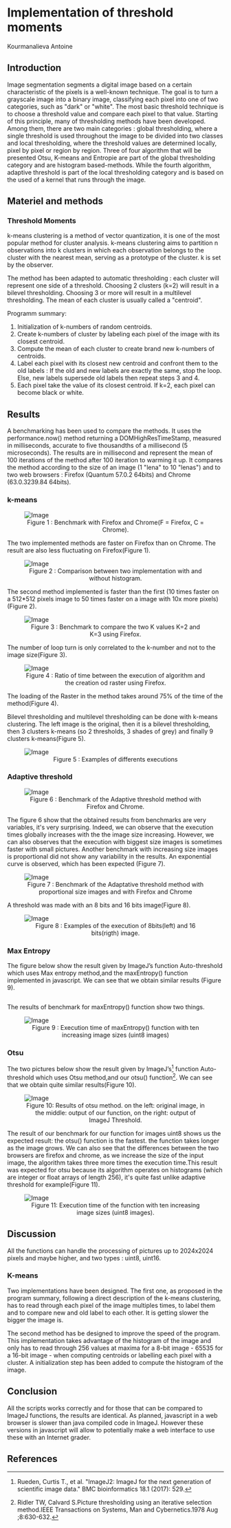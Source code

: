 # Implementation of threshold moments

Kourmanalieva Antoine 

## Introduction 

Image segmentation segments a digital image based on a certain characteristic of the pixels is a well-known technique. The goal is to turn a grayscale image into a binary image, classifying each pixel into one of two categories, such as "dark" or "white". The most basic threshold technique is to choose a threshold value and compare each pixel to that value. Starting of this principle, many of thresholding methods have been developed. Among them, there are two main categories :  global thresholding, where a single threshold is used throughout the image to be divided into two classes and local thresholding, where the threshold values are determined locally, pixel by pixel or region by region. Three of four algorithm that will be presented Otsu, K-means and Entropie are part of the global thresholding category and are histogram based-methods. While the fourth algorithm, adaptive threshold is part of the local thresholding category and is based on the used of a kernel that runs through the image.

## Materiel and methods

### Threshold Moments

k-means clustering is a method of vector quantization, it is one of the most popular method for cluster analysis. k-means clustering aims to partition n observations into k clusters in which each observation belongs to the cluster with the nearest mean, serving as a prototype of the cluster. k is set by the observer. 

The method has been adapted to automatic thresholding : each cluster will represent one side of a threshold. Choosing 2 clusters (k=2) will result in a bilevel thresholding. Choosing 3 or more will result in a multilevel thresholding. The mean of each cluster is usually called a "centroid".

Programm summary:

1. Initialization of k-numbers of random centroids.
2. Create k-numbers of cluster by labeling each pixel of the image with its closest centroid.
3. Compute the mean of each cluster to create brand new k-numbers of centroids.
4. Label each pixel with its closest new centroid and confront them to the old labels :
    If the old and new labels are exactly the same, stop the loop.
    Else, new labels supersede old labels then repeat steps 3 and 4.
5. Each pixel take the value of its closest centroid. If k=2, each pixel can become black or white.


 
 ## Results
 
A benchmarking has been used to compare the methods. It uses the performance.now() method returning a DOMHighResTimeStamp, measured in milliseconds, accurate to five thousandths of a millisecond (5 microseconds). 
The results are in millisecond and represent the mean of 100 iterations of the method after 100 iteration to warming it up. It compares the method according to the size of an image (1 "lena" to 10 "lenas") and to two web browsers : Firefox (Quantum 57.0.2 64bits) and Chrome (63.0.3239.84 64bits).

### k-means

<figure>
    <img src="(https://github.com/rmy17/bioinf-struct/blob/master/projectThreshold/images/KmeansImage1.png)" alt="Image" />
    <center><figcaption>Figure 1 : Benchmark with Firefox and Chrome(F = Firefox, C = Chrome).</figcaption></center>
</figure>

 The two implemented methods are faster on Firefox than on Chrome. The result are also less fluctuating on Firefox(Figure 1). 

<figure>
    <img src="(https://github.com/rmy17/bioinf-struct/blob/master/projectThreshold/images/KmeansImage2.png)" alt="Image" />
    <center><figcaption>Figure 2 : Comparison between two implementation with and without histogram.</figcaption></center>
</figure>

The second method implemented is faster than the first (10 times faster on a 512*512 pixels image to 50 times faster on a image with 10x more pixels)(Figure 2). 


<figure>
    <img src="(https://github.com/rmy17/bioinf-struct/blob/master/projectThreshold/images/KmeansImage3.png)" alt="Image" />
    <center><figcaption>Figure 3 : Benchmark to compare the two K values K=2 and K=3 using Firefox.</figcaption></center>
</figure>

The number of loop turn is only correlated to the k-number and not to the image size(Figure 3). 


<figure>
    <img src="(https://github.com/rmy17/bioinf-struct/blob/master/projectThreshold/images/KmeansImage4.png)" alt="Image" />
    <center><figcaption>Figure 4 : Ratio of time between the execution of algorithm and the creation od raster using Firefox.</figcaption></center>
</figure>

The loading of the Raster in the method takes around 75% of the time of the method(Figure 4).

Bilevel thresholding and multilevel thresholding can be done with k-means clustering. The left image is the original, then it is a bilevel thresholding, then 3 clusters k-means (so 2 thresholds, 3 shades of grey) and finally 9 clusters k-means(Figure 5). 

<figure>
    <img src="(https://github.com/rmy17/bioinf-struct/blob/master/projectThreshold/images/ExempleKmeans.png)" alt="Image" />
    <center><figcaption>Figure 5 : Examples of differents executions</figcaption></center>
</figure>

### Adaptive threshold

<figure>
    <img src="(https://github.com/rmy17/bioinf-struct/blob/master/projectThreshold/images/benchImgJuju.png)" alt="Image" />
    <center><figcaption>Figure 6 : Benchmark of the Adaptive threshold method with Firefox and Chrome.</figcaption></center>
</figure>

The figure 6 show that the obtained results from benchmarks are very variables, it's very surprising. Indeed, we can observe that the execution times globally increases with the the image size increasing. However, we can also observes that the execution with biggest size images is sometimes faster with small pictures. Another benchmark with increasing size images is proportional did not show any variability in the results. An exponential curve is observed, which has been expected (Figure 7).

<figure>
    <img src="(https://github.com/rmy17/bioinf-struct/blob/master/projectThreshold/images/benchAdapMe.png)" alt="Image" />
    <center><figcaption>Figure 7 : Benchmark of the Adaptative threshold method with proportional size images and with Firefox and Chrome</figcaption></center>
</figure>

A threshold was made with an 8 bits and 16 bits image(Figure 8).

<figure>
    <img src="(https://github.com/rmy17/bioinf-struct/blob/master/projectThreshold/images/Adaptive.png)" alt="Image" />
    <center><figcaption>Figure 8 : Examples of the execution of 8bits(left) and 16 bits(rigth) image.</figcaption></center>
</figure>

### Max Entropy

The figure below show the result given by ImageJ’s function Auto-threshold which uses Max entropy method,and the maxEntropy() function implemented in javascript. We can see that we obtain similar results (Figure 9).

![]()

The results of benchmark for maxEntropy() function show two things. 

<figure>
    <img src="(https://github.com/rmy17/bioinf-struct/blob/master/projectThreshold/images/BenchAlexis.png)" alt="Image" />
    <center><figcaption>Figure 9 : Execution time of maxEntropy() function with ten increasing image sizes (uint8 images)</figcaption></center>
</figure>

### Otsu

The two pictures below show the result given by ImageJ’s[^RUE2017] function Auto-threshold which uses Otsu method,and our otsu() function[^RID1978]. We can see that we obtain quite similar results(Figure 10).


<figure>
    <img src="(https://github.com/rmy17/bioinf-struct/blob/master/projectThreshold/images/blobsmercia.png)" alt="Image" />
    <center><figcaption>Figure 10: Results of otsu method. on the left: original image, in the middle: output of our function, on the right: output of ImageJ Threshold.</figcaption></center>
</figure>

The result of our benchmark for our function for images uint8 shows us the expected result: the otsu() function is the fastest. the function takes longer as the image grows. We can also see that the differences between the two browsers are firefox and chrome, as we increase the size of the input image, the algorithm takes three more times the execution time.This result was expected for otsu because its algorithm  operates on histograms (which are integer or float arrays of length 256), it's quite fast unlike adaptive threshold for example(Figure 11).


<figure>
    <img src="(https://github.com/rmy17/bioinf-struct/blob/master/projectThreshold/images/BenchOtsuJuju.png)" alt="Image" />
    <center><figcaption>Figure 11: Execution time of the function with ten increasing image sizes (uint8 images).</figcaption></center>
</figure>

## Discussion

All the functions can handle the processing of pictures up to 2024x2024 pixels and maybe higher, and two types : uint8, uint16.

### K-means

Two implementations have been designed. The first one, as proposed in the program summary, following a direct description of the k-means clustering, has to read through each pixel of the image multiples times, to label them and to compare new and old label to each other. It is getting slower the bigger the image is.

The second method has be designed to improve the speed of the program. This implementation takes advantage of the histogram of the image and only has to read through 256 values at maxima for a 8-bit image - 65535 for a 16-bit image - when computing centroids or labelling each pixel with a cluster. A initialization step has been added to compute the histogram of the image.

## Conclusion

All the scripts works correctly and for those that can be compared to ImageJ functions, the results are identical. As planned, javascript in a web browser is slower than java compiled code in ImageJ. However these versions in javascript will allow to potentially make a web interface to use these with an Internet grader.

## References

[^BRA2007]: Bradley D, Roth G. Adaptive thresholding using integral image. Journal of Graphics Tools. Volume 12, Issue 2.  pp. 13-21. 2007. NRC 48816.

[^GLAS1993]: Glasbey CA.An analysis of histogram-based thresholding algorithms.CVGIP: Graphical Models and Image Processing.1993 Nov;55:532-537.

[^KAP1985]: Kapur JN, Sahoo PK, Wong ACK.A New Method for Gray-Level Picture Thresholding Using the Entropy of the Histogram.Graphical Models and Image Processing.1985 Mar;29(3):273-285.

[^OTS1979]: Otsu N.A threshold selection method from gray-level histograms.IEEE Transactions on systems, man and cybernetics.1979 Jan;9:62-66.

[^RID1978]: Ridler TW, Calvard S.Picture thresholding using an iterative selection method.IEEE Transactions on Systems, Man and Cybernetics.1978 Aug ;8:630-632.

[^RUE2017]: Rueden, Curtis T., et al. "ImageJ2: ImageJ for the next generation of scientific image data." BMC bioinformatics 18.1 (2017): 529.
 
 